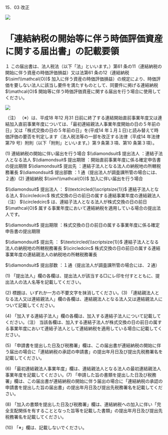 15．03 改正

![](https://www.nta.go.jp/tmp/9fc27bad-687c-4fd6-88de-6cfc007410ed/images/8550f69ac685edf684658c6c0d30df556b1e59b323d3834903e3d5a7e1a059db.jpg)

# 「連結納税の開始等に伴う時価評価資産に関する届出書」の記載要領

１ この届出書は、法人税法（以下「法」といいます。）第61 条の11（連結納税の開始に伴う資産の時価評価損益）又は法第61 条の12（連結納税 $\\sim!\\mathcal{O})$ 加入に伴う資産の時価評価損益）の規定により、時価評価を要しない法人に該当し要件を満たすものとして、同要件に掲げる連結納税 $\\mathcal{O}$ 開始等に伴う時価評価資産に関する届出を行う場合に使用してください。

![](https://www.nta.go.jp/tmp/9fc27bad-687c-4fd6-88de-6cfc007410ed/images/5fb17974f7a18b2eb8112ab000d0e9898d2732d7ffa7b0b38bd4a4118342f1fc.jpg)

（注） （※）は、平成18 年12 月31 日前に終了する連結開始直前事業年度又は連結加入直前事業年度については、「最初連結親法人事業年度開始の日の５年前の日」又は「株式交換の日の５年前の日」を(平成14 年１月１日)と読み替えて時価評価の要否を判定します（法人税法等の一部を改正する法律（平成14 年法律第79 号）附則（以下「附則」といいます。）第９条第３項、第10 条第３項）。

(1) 連結納税の開始に伴い届出を行う場合 $\\diamondsuit$ 提出法人 ：連結子法人となる法人 $\\diamondsuit$ 提出期限 ：開始直前事業年度に係る確定申告書の提出期限 $\\diamondsuit$ 提出先 ：連結子法人となる法人の納税地の所轄税務署長 $\\diamondsuit$ 提出部数 ：1 通（提出法人が調査課所管の場合には、２通）(2) 連結納税 $\\sim!\\mathcal{O})$ 加入に伴い届出を行う場合

$\\diamondsuit$ 提出法人 ： $\\textcircled{\\scriptsize{1}}$ 連結子法人となる法人 $\\circledcirc$ 株式交換の日の前日の属する連結事業年度の連結親法人（注） $\\circledcirc$ は、連結子法人となる法人が株式交換の日の前日 $\\mathcal{O}$ 属する事業年度において連結納税を適用している場合の提出法人です。

$\\diamondsuit$ 提出期限 ：株式交換の日の前日の属する事業年度に係る確定申告書の提出期限

$\\diamondsuit$ 提出先 ： $\\textcircled{\\scriptsize{1}}$ 連結子法人となる法人の納税地の所轄税務署長 $\\circledcirc$ 株式交換の日の前日の属する連結事業年度の連結親法人の納税地の所轄税務署長

$\\diamondsuit$ 提出部数 ：１通（提出法人が調査課所管の場合には、２通）

(1) 「提出法人」欄の各欄は、提出法人が該当する□にレ印を付すとともに、提出法人の法人名等を記載してください。

(2) 標題は、いずれか一方の不要文字を抹消してください。(3) 「連結親法人となる法人又は連結親法人」欄の各欄は、連結親法人となる法人又は連結親法人について記載してください。

(4) 「加入する連結子法人」欄の各欄は、加入する連結子法人について記載してください。（注） 当該各欄は、加入する連結子法人が株式交換の日の前日の属する事業年度において連結子法人として連結納税を適用している場合に記載してください。

(5) 「申請書を提出した日及び税務署」欄は、この届出書が連結納税の開始に伴う届出の場合に「連結納税の承認の申請書」の提出年月日及び提出先税務署名を記載してください。

(6) 「最初連結親法人事業年度」欄は、連結親法人となる法人の最初連結親法人事業年度を記載してください。(7) 「申請した旨の書類を提出した日及び税務署」欄は、この届出書が連結納税の開始に伴う届出の場合に「連結納税の承認の申請書を提出した旨の届出書」の提出年月日及び提出先税務署名を記載してください。

(8) 「加入の書類を提出した日及び税務署」欄は、連結納税への加入に伴い「完全支配関係を有することとなった旨等を記載した書類」の提出年月日及び提出先税務署名を記載してください。

(10) 「※」欄は、記載しないでください。